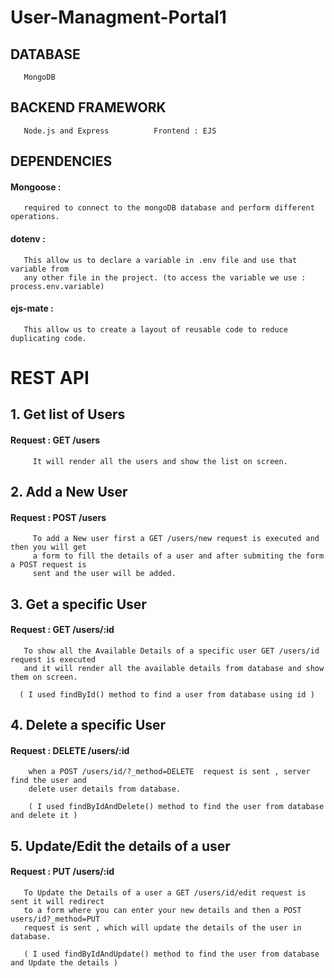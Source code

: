 # User-Managment-Portal1
    
## DATABASE
       MongoDB
## BACKEND FRAMEWORK
       Node.js and Express          Frontend : EJS
       
## DEPENDENCIES
   #### Mongoose :
       required to connect to the mongoDB database and perform different operations.
   #### dotenv   : 
       This allow us to declare a variable in .env file and use that variable from
       any other file in the project. (to access the variable we use : process.env.variable)
  ####  ejs-mate :
       This allow us to create a layout of reusable code to reduce duplicating code.


# REST API
  
 ## 1. Get list of Users
   #### Request :  GET /users
       
         It will render all the users and show the list on screen.
         
 ## 2. Add a New User
   #### Request :  POST /users
       
         To add a New user first a GET /users/new request is executed and then you will get 
         a form to fill the details of a user and after submiting the form a POST request is 
         sent and the user will be added. 
         
 ## 3. Get a specific User
   #### Request : GET /users/:id
       
       To show all the Available Details of a specific user GET /users/id request is executed 
       and it will render all the available details from database and show them on screen.
      
      ( I used findById() method to find a user from database using id )
 
 ## 4. Delete a specific User 
   #### Request : DELETE /users/:id
       
        when a POST /users/id/?_method=DELETE  request is sent , server find the user and 
        delete user details from database.
        
        ( I used findByIdAndDelete() method to find the user from database and delete it )
       
 
 ## 5. Update/Edit the details of a user
   #### Request : PUT /users/:id
       
       To Update the Details of a user a GET /users/id/edit request is sent it will redirect
       to a form where you can enter your new details and then a POST users/id?_method=PUT 
       request is sent , which will update the details of the user in database.
       
       ( I used findByIdAndUpdate() method to find the user from database and Update the details )
 

